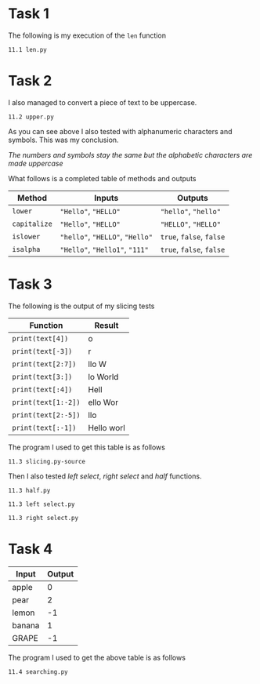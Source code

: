 # Task 1

The following is my execution of the `len` function

`11.1 len.py`

# Task 2

I also managed to convert a piece of text to be uppercase.

`11.2 upper.py`

As you can see above I also tested with alphanumeric characters and symbols. This was my conclusion.

_The numbers and symbols stay the same but the alphabetic characters are made uppercase_

What follows is a completed table of methods and outputs

| Method       | Inputs                          | Outputs                  |
| ------------ | ------------------------------- | ------------------------ |
| `lower`      | `"Hello"`, `"HELLO"`            | `"hello"`, `"hello"`     |
| `capitalize` | `"Hello"`, `"HELLO"`            | `"HELLO"`, `"HELLO"`     |
| `islower`    | `"hello"`, `"HELLO"`, `"Hello"` | `true`, `false`, `false` |
| `isalpha`    | `"Hello"`, `"Hello1"`, `"111"`  | `true`, `false`, `false` |

# Task 3

The following is the output of my slicing tests

| Function            | Result     |
| ------------------- | ---------- |
| `print(text[4])`    | o          |
| `print(text[-3])`   | r          |
| `print(text[2:7])`  | llo W      |
| `print(text[3:])`   | lo World   |
| `print(text[:4])`   | Hell       |
| `print(text[1:-2])` | ello Wor   |
| `print(text[2:-5])` | llo        |
| `print(text[:-1])`  | Hello worl |

The program I used to get this table is as follows

`11.3 slicing.py-source`

Then I also tested _left select_, _right select_ and _half_ functions.

`11.3 half.py`

`11.3 left select.py`

`11.3 right select.py`

# Task 4

| Input  | Output |
| ------ | ------ |
| apple  | 0      |
| pear   | 2      |
| lemon  | -1     |
| banana | 1      |
| GRAPE  | -1     |

The program I used to get the above table is as follows

`11.4 searching.py`
